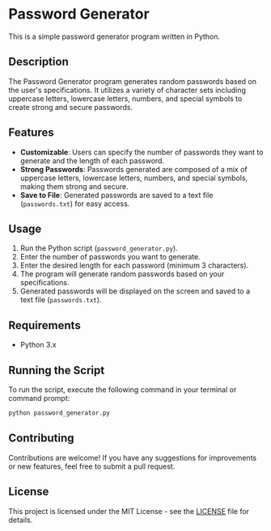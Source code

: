 # Password Generator

This is a simple password generator program written in Python.

## Description

The Password Generator program generates random passwords based on the user's specifications. It utilizes a variety of character sets including uppercase letters, lowercase letters, numbers, and special symbols to create strong and secure passwords.

## Features

- **Customizable**: Users can specify the number of passwords they want to generate and the length of each password.
- **Strong Passwords**: Passwords generated are composed of a mix of uppercase letters, lowercase letters, numbers, and special symbols, making them strong and secure.
- **Save to File**: Generated passwords are saved to a text file (`passwords.txt`) for easy access.

## Usage

1. Run the Python script (`password_generator.py`).
2. Enter the number of passwords you want to generate.
3. Enter the desired length for each password (minimum 3 characters).
4. The program will generate random passwords based on your specifications.
5. Generated passwords will be displayed on the screen and saved to a text file (`passwords.txt`).

## Requirements

- Python 3.x

## Running the Script

To run the script, execute the following command in your terminal or command prompt:

```bash
python password_generator.py
```

## Contributing
Contributions are welcome! If you have any suggestions for improvements or new features, feel free to submit a pull request.

## License
This project is licensed under the MIT License - see the [LICENSE](LICENSE) file for details.
